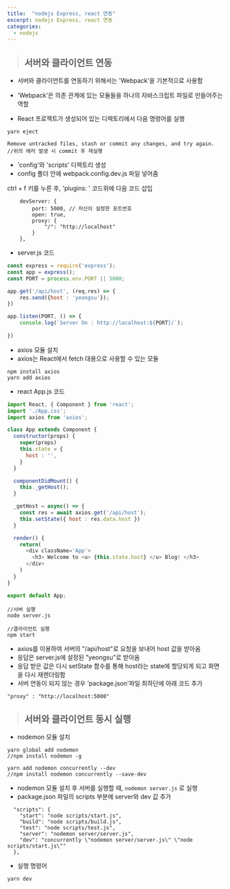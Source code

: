 ```yaml
---
title:  "nodejs Express, react 연동"
excerpt: nodejs Express, react 연동
categories:
  - nodejs
---
```



> ## 서버와 클라이언트 연동
- 서버와 클라이언트를 연동하기 위해서는 'Webpack'을 기본적으로 사용함
- 'Webpack'은 의존 관계에 있는 모듈들을 하나의 자바스크립트 파일로 만들어주는 역할

- React 프로젝트가 생성되어 있는 디렉토리에서 다음 명령어를 실행

```
yarn eject
```  


```
Remove untracked files, stash or commit any changes, and try again.
//위의 에러 발생 시 commit 후 재실행
```  

- 'config'와 'scripts' 디렉토리 생성
- config 폴더 안에 webpack.config.dev.js 파일 넣어줌


ctrl + f 키를 누른 후,  'plugins: ' 코드위에 다음 코드 삽입

```
    devServer: {
        port: 5000, // 자신이 설정한 포트번호
        open: true,
        proxy: {
            "/": "http://localhost"
        }
    },
```  

- server.js 코드

```javascript
const express = require('express');
const app = express();
const PORT = process.env.PORT || 5000;

app.get('/api/host', (req,res) => {
    res.send({host : 'yeongsu'});
})

app.listen(PORT, () => {
    console.log(`Server On : http://localhost:${PORT}/`);
    
})
```  

- axios 모듈 설치
- axios는 React에서 fetch 대용으로 사용할 수 있는 모듈

```
npm install axios
yarn add axios
```  

- react App.js 코드

```javascript
import React, { Component } from 'react';
import './App.css';
import axios from 'axios';

class App extends Component {
  constructor(props) {
    super(props)
    this.state = {
      host : '',
    }
  }

  componentDidMount() {
    this._getHost();
  }

  _getHost = async() => {
    const res = await axios.get('/api/host');
    this.setState({ host : res.data.host })
  }

  render() {
    return(
      <div className='App'>
        <h3> Welcome to <u> {this.state.host} </u> Blog! </h3>
      </div>
    )
  }
}

export default App;
```  

```
//서버 실행
node server.js

//클라이언트 실행
npm start
```  

- axios를 이용하여 서버의 "/api/host"로 요청을 보내어 host 값을 받아옴
- 응답은 server.js에 설정된 "yeongsu"로 받아옴
- 응답 받은 값은 다시 setState 함수를 통해 host라는 state에 할당되게 되고 화면을 다시 재렌더링함
- 서버 연동이 되지 않는 경우 'package.json'파일 최하단에 아래 코드 추가

```
"proxy" : "http://localhost:5000"
```  


> ## 서버와 클라이언트 동시 실행

- nodemon 모듈 설치

```
yarn global add nodemon
//npm install nodemon -g

yarn add nodemon concurrently --dev
//npm install nodemon concurrently --save-dev 
```  

- nodemon 모듈 설치 후 서버를 실행할 때,   ```nodemon server.js```   로 실행
- package.json 파일의 scripts 부분에 server와 dev 값 추가

```
  "scripts": {
    "start": "node scripts/start.js",
    "build": "node scripts/build.js",
    "test": "node scripts/test.js",
    "server": "nodemon server/server.js",
    "dev": "concurrently \"nodemon server/server.js\" \"node scripts/start.js\""
  },
```  

- 실행 명령어

```
yarn dev
```  
